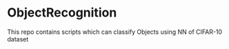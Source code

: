 # ObjectRecognition
This repo contains scripts which can classify Objects using NN of CIFAR-10 dataset
